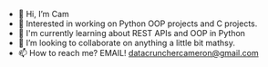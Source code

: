 - 👋 Hi, I’m Cam
- 👀 Interested in working on Python OOP projects and C projects. 
- 🌱 I'm currently learning about REST APIs and OOP in Python
- 💞️ I’m looking to collaborate on anything a little bit mathsy. 
- 📫 How to reach me? EMAIL! datacrunchercameron@gmail.com 

<!---
DataCruncherCameron/DataCruncherCameron is a ✨ special ✨ repository because its `README.md` (this file) appears on your GitHub profile.
You can click the Preview link to take a look at your changes.
--->
